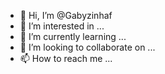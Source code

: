 - 👋 Hi, I’m @Gabyzinhaf
- 👀 I’m interested in ...
- 🌱 I’m currently learning ...
- 💞️ I’m looking to collaborate on ...
- 📫 How to reach me ...

<!---
Gabyzinhaf/Gabyzinhaf is a ✨ special ✨ repository because its `README.md` (this file) appears on your GitHub profile.
You can click the Preview link to take a look at your changes.
--->
